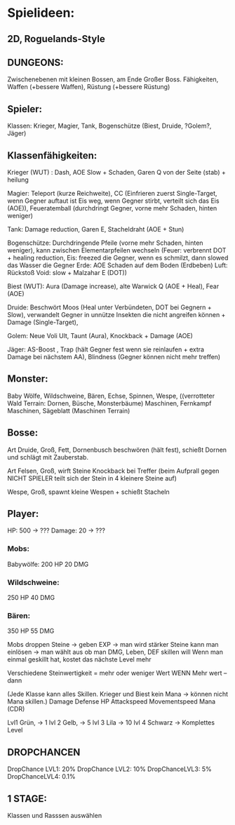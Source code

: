 # Spielideen:
## 2D, Roguelands-Style

## DUNGEONS:
Zwischenebenen mit kleinen Bossen, am Ende Großer Boss.
Fähigkeiten, Waffen (+bessere Waffen), Rüstung (+bessere Rüstung)

## Spieler:
Klassen: 
Krieger, Magier, Tank, Bogenschütze
(Biest, Druide, ?Golem?, Jäger)

## Klassenfähigkeiten:
Krieger (WUT) : Dash, AOE Slow + Schaden, Garen Q von der Seite (stab) + heilung

Magier: Teleport (kurze Reichweite), CC (Einfrieren zuerst Single-Target, wenn Gegner auftaut ist Eis weg, wenn Gegner stirbt, verteilt sich das Eis (AOE)), Feueratemball (durchdringt Gegner, vorne mehr Schaden, hinten weniger)

Tank: Damage reduction, Garen E, Stacheldraht (AOE + Stun)

Bogenschütze: Durchdringende Pfeile (vorne mehr Schaden, hinten 
weniger), kann zwischen Elementarpfeilen wechseln 
(Feuer: verbrennt DOT + healing reduction, 
Eis: freezed die Gegner, wenn es schmilzt, dann slowed das Wasser die Gegner
Erde: AOE Schaden auf dem Boden (Erdbeben)
Luft: Rückstoß
Void: slow + Malzahar E (DOT))


Biest (WUT): Aura (Damage increase), alte Warwick Q (AOE + Heal), Fear (AOE)

Druide: Beschwört Moos (Heal unter Verbündeten, DOT bei Gegnern + Slow), verwandelt Gegner in unnütze Insekten die nicht angreifen können + Damage (Single-Target), 

Golem: Neue Voli Ult, Taunt (Aura), Knockback + Damage (AOE)

Jäger: AS-Boost , Trap (hält Gegner fest wenn sie reinlaufen + extra Damage bei nächstem AA), Blindness (Gegner können nicht mehr treffen)



## Monster:
Baby Wölfe, Wildschweine, Bären, Echse, Spinnen, Wespe, ((verrotteter Wald Terrain: Dornen, Büsche, Monsterbäume)
Maschinen, Fernkampf Maschinen, Sägeblatt (Maschinen Terrain)

## Bosse:
Art Druide, Groß, Fett, Dornenbusch beschwören (hält fest), schießt Dornen und schlägt mit Zauberstab.

Art Felsen, Groß, wirft Steine Knockback bei Treffer (beim Aufprall gegen NICHT SPIELER teilt sich der Stein in 4 kleinere Steine auf)

Wespe, Groß, spawnt kleine Wespen + schießt Stacheln


## Player:
HP: 500 -> ???
Damage: 20 -> ???

### Mobs:
Babywölfe: 
200 HP
20 DMG

### Wildschweine: 
250 HP
40 DMG

### Bären:
350 HP
55 DMG


Mobs droppen Steine -> geben EXP -> man wird stärker
Steine kann man einlösen -> man wählt aus ob man DMG, Leben, DEF skillen will
Wenn man einmal geskillt hat, kostet das nächste Level mehr

Verschiedene Steinwertigkeit = mehr oder weniger Wert
WENN Mehr wert – dann 


(Jede Klasse kann alles Skillen. Krieger und Biest kein Mana -> können nicht Mana skillen.)
	Damage
	Defense
	HP
	Attackspeed
	Movementspeed
	Mana
	(CDR)
	

Lvl1 Grün, -> 1
lvl 2 Gelb, -> 5
lvl 3 Lila -> 10
lvl 4 Schwarz -> Komplettes Level

## DROPCHANCEN
DropChance LVL1: 
20%
DropChance LVL2:
10%
DropChanceLVL3:
5%
DropChanceLVL4:
0.1%



## 1 STAGE:

Klassen und Rasssen auswählen


